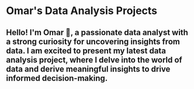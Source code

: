 # Omar's Data Analysis Projects
## Hello! I'm Omar 👋, a passionate data analyst with a strong curiosity for uncovering insights from data. I am excited to present my latest data analysis project, where I delve into the world of data and derive meaningful insights to drive informed decision-making.
